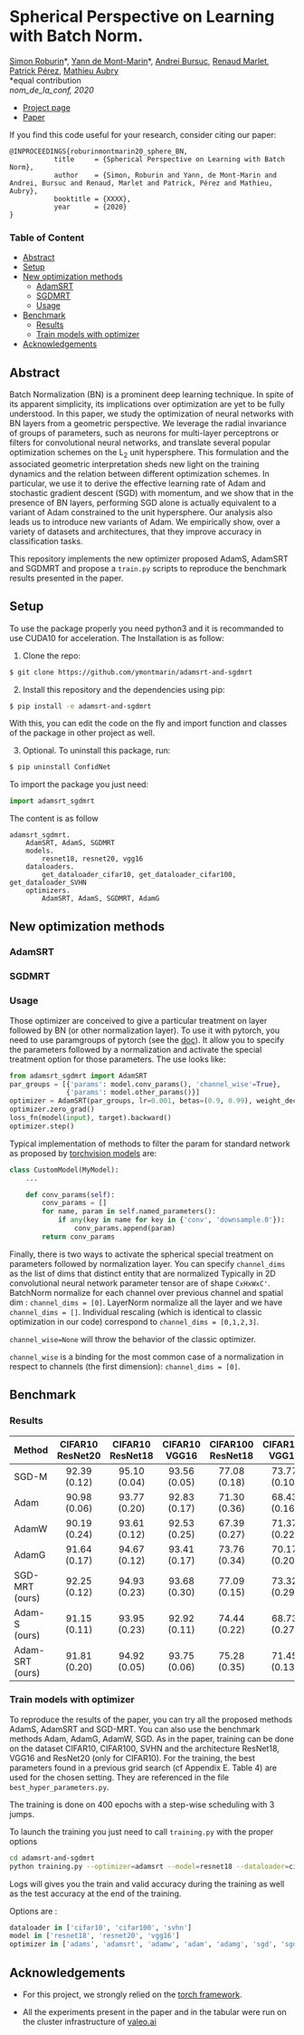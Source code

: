 # Spherical Perspective on Learning with Batch Norm.
[Simon Roburin](https://github.com/kdoublerotor)\*,
[Yann de Mont-Marin](https://github.com/ymontmarin)\*,
[Andrei Bursuc](XXXX),
[Renaud Marlet](XXXX),
[Patrick Pérez](XXXX),
[Mathieu Aubry](XXXX)
\
\*equal contribution
\
*nom_de_la_conf, 2020*

- [Project page](XXXXX)
- [Paper](XXXXX)

If you find this code useful for your research, consider citing our paper:
```
@INPROCEEDINGS{roburinmontmarin20_sphere_BN,
           title     = {Spherical Perspective on Learning with Batch Norm},
           author    = {Simon, Roburin and Yann, de Mont-Marin and Andrei, Bursuc and Renaud, Marlet and Patrick, Pérez and Mathieu, Aubry},
           booktitle = {XXXX},
           year      = {2020}
}
```


### Table of Content
- [Abstract](#abstract)
- [Setup](#setup)
- [New optimization methods](#new-optimization-methods)
  - [AdamSRT](#adamsrt)
  - [SGDMRT](#sgdmrt)
  - [Usage](#usage)
- [Benchmark](#benchmark)
  - [Results](#results)
  - [Train models with optimizer](#train-models-with-optimizer)
- [Acknowledgements](#acknowledgements)


## Abstract
Batch Normalization (BN) is a prominent deep learning technique. In spite of its apparent simplicity, its implications over optimization are yet to be fully understood. In this paper, we study the optimization of neural networks with BN layers from a geometric perspective. We leverage the radial invariance of groups of parameters, such as neurons for multi-layer perceptrons or filters for convolutional neural networks, and translate several popular optimization schemes on the L<sub>2</sub> unit hypersphere. This formulation and the associated geometric interpretation sheds new light on the training dynamics and the relation between different optimization schemes. In particular, we use it to derive the effective learning rate of Adam and stochastic gradient descent (SGD) with momentum, and we show that in the presence of BN layers, performing SGD alone is actually equivalent to a variant of Adam constrained to the unit hypersphere. Our analysis also leads us to introduce new variants of Adam. We empirically show, over a variety of datasets and architectures, that they improve accuracy in classification tasks.

This repository implements the new optimizer proposed AdamS, AdamSRT and SGDMRT and propose a `train.py` scripts to reproduce the benchmark results presented in the paper.

## Setup
To use the package properly you need python3 and it is recommanded to use CUDA10 for acceleration. The Installation is as follow:

1. Clone the repo:
```bash
$ git clone https://github.com/ymontmarin/adamsrt-and-sgdmrt
```

2. Install this repository and the dependencies using pip:
```bash
$ pip install -e adamsrt-and-sgdmrt
```

With this, you can edit the code on the fly and import function and classes of the package in other project as well.

3. Optional. To uninstall this package, run:
```bash
$ pip uninstall ConfidNet
```

To import the package you just need:
```python
import adamsrt_sgdmrt
```
The content is as follow
```
adamsrt_sgdmrt.
    AdamSRT, AdamS, SGDMRT
    models.
        resnet18, resnet20, vgg16
    dataloaders.
        get_dataloader_cifar10, get_dataloader_cifar100, get_dataloader_SVHN
    optimizers.
        AdamSRT, AdamS, SGDMRT, AdamG
```


## New optimization methods
### AdamSRT
### SGDMRT
### Usage
Those optimizer are conceived to give a particular treatment on layer followed by BN (or other normalization layer). 
To use  it with pytorch, you need to use paramgroups of pytorch (see the [doc](https://pytorch.org/docs/stable/optim.html#per-parameter-options)).
It allow you to specify the parameters followed by a normalization and activate the special treatment option for those parameters. The use looks like:
```python
from adamsrt_sgdmrt import AdamSRT
par_groups = [{'params': model.conv_params(), 'channel_wise'=True},
              {'params': model.other_params()}]
optimizer = AdamSRT(par_groups, lr=0.001, betas=(0.9, 0.99), weight_decay=1e-4)
optimizer.zero_grad()
loss_fn(model(input), target).backward()
optimizer.step()
```
Typical implementation of methods to filter the param for standard network as proposed by [torchvision models](https://pytorch.org/docs/stable/torchvision/models.html) are:
```python
class CustomModel(MyModel):
    ...

    def conv_params(self):
        conv_params = []
        for name, param in self.named_parameters():
            if any(key in name for key in {'conv', 'downsample.0'}):
                conv_params.append(param)
        return conv_params
```
Finally, there is two ways to activate the spherical special treatment on parameters followed by normalization layer.
You can specify `channel_dims` as the list of dims that distinct entity that are normalized
Typically in 2D convolutional neural network parameter tensor are of shape `CxHxWxC'`. BatchNorm normalize for each channel over previous channel and spatial dim : `channel_dims = [0]`. LayerNorm normalize all the layer and we have `channel_dims = []`.
Individual rescaling (which is identical to classic optimization in our code) correspond to `channel_dims = [0,1,2,3]`.

`channel_wise=None` will throw the behavior of the classic optimizer.

`channel_wise` is a binding for the most common case of a normalization in respect to channels (the first dimension): `channel_dims = [0]`.


## Benchmark
### Results

| Method          | CIFAR10 ResNet20 | CIFAR10 ResNet18 | CIFAR10 VGG16 | CIFAR100 ResNet18 | CIFAR100 VGG16 | SVHN ResNet18 | SVHN VGG16 |
| :-------------- | :----------: | :----------: | :----------: | :----------: | :----------: | :----------: | :----------: |
| SGD-M           | 92.39 (0.12) | 95.10 (0.04) | 93.56 (0.05) | 77.08 (0.18) | 73.77 (0.10) | 95.96 (0.15) | 95.95 (0.09) |
| Adam            | 90.98 (0.06) | 93.77 (0.20) | 92.83 (0.17) | 71.30 (0.36) | 68.43 (0.16) | 95.32 (0.23) | 95.57 (0.20) |
| AdamW           | 90.19 (0.24) | 93.61 (0.12) | 92.53 (0.25) | 67.39 (0.27) | 71.37 (0.22) | 95.38 (0.15) | 95.60 (0.08) |
| AdamG           | 91.64 (0.17) | 94.67 (0.12) | 93.41 (0.17) | 73.76 (0.34) | 70.17 (0.20) | 95.73 (0.05) | 95.70 (0.25) |
| SGD-MRT (ours)  | 92.25 (0.12) | 94.93 (0.23) | 93.68 (0.30) | 77.09 (0.15) | 73.32 (0.29) | 96.17 (0.12) | 95.95 (0.12) |
| Adam-S (ours)   | 91.15 (0.11) | 93.95 (0.23) | 92.92 (0.11) | 74.44 (0.22) | 68.73 (0.27) | 95.75 (0.09) | 95.66 (0.09) |
| Adam-SRT (ours) | 91.81 (0.20) | 94.92 (0.05) | 93.75 (0.06) | 75.28 (0.35) | 71.45 (0.13) | 95.84 (0.07) | 95.82 (0.05) |


### Train models with optimizer
To reproduce the results of the paper, you can try all the proposed methods AdamS, AdamSRT and SGD-MRT. You can also use the benchmark methods Adam, AdamG, AdamW, SGD.
As in the paper, training can be done on the dataset CIFAR10, CIFAR100, SVHN and the architecture ResNet18, VGG16 and ResNet20 (only for CIFAR10).
For the training, the best parameters found in a previous grid search (cf Appendix E. Table 4) are used for the chosen setting. They are referenced in the file `best_hyper_parameters.py`.

The training is done on 400 epochs with a step-wise scheduling with 3 jumps.

To launch the training you just need to call `training.py` with the proper options
```bash
cd adamsrt-and-sgdmrt
python training.py --optimizer=adamsrt --model=resnet18 --dataloader=cifar100
```
Logs will gives you the train and valid accuracy during the training as well as the test accuracy at the end of the training.

Options are :
```python
dataloader in ['cifar10', 'cifar100', 'svhn']
model in ['resnet18', 'resnet20', 'vgg16']
optimizer in ['adams', 'adamsrt', 'adamw', 'adam', 'adamg', 'sgd', 'sgdmrt']
```

## Acknowledgements
- For this project, we strongly relied on the [torch framework](https://github.com/pytorch/pytorch).

- All the experiments present in the paper and in the tabular were run on the cluster infrastructure of [valeo.ai](https://github.com/valeoai)
